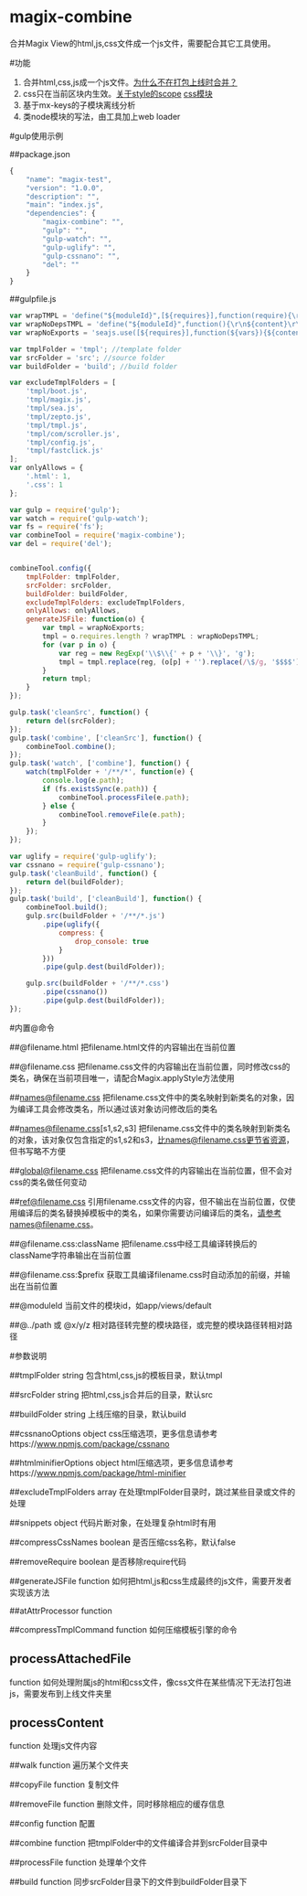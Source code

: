 # magix-combine
合并Magix View的html,js,css文件成一个js文件，需要配合其它工具使用。

#功能
1. 合并html,css,js成一个js文件。[为什么不在打包上线时合并？](https://github.com/thx/magix-combine/issues/5)
2. css只在当前区块内生效。[关于style的scope](https://github.com/thx/magix-combine/issues/6) [css模块](http://www.75team.com/post/1049.html)
3. 基于mx-keys的子模块离线分析
4. 类node模块的写法，由工具加上web loader

#gulp使用示例

##package.json

```js
{
    "name": "magix-test",
    "version": "1.0.0",
    "description": "",
    "main": "index.js",
    "dependencies": {
        "magix-combine": "",
        "gulp": "",
        "gulp-watch": "",
        "gulp-uglify": "",
        "gulp-cssnano": "",
        "del": ""
    }
}
```

##gulpfile.js

```js
var wrapTMPL = 'define("${moduleId}",[${requires}],function(require){\r\n/*${vars}*/\r\n${content}\r\n});';
var wrapNoDepsTMPL = 'define("${moduleId}",function(){\r\n${content}\r\n});';
var wrapNoExports = 'seajs.use([${requires}],function(${vars}){${content}});';

var tmplFolder = 'tmpl'; //template folder
var srcFolder = 'src'; //source folder
var buildFolder = 'build'; //build folder

var excludeTmplFolders = [
    'tmpl/boot.js',
    'tmpl/magix.js',
    'tmpl/sea.js',
    'tmpl/zepto.js',
    'tmpl/tmpl.js',
    'tmpl/com/scroller.js',
    'tmpl/config.js',
    'tmpl/fastclick.js'
];
var onlyAllows = {
    '.html': 1,
    '.css': 1
};

var gulp = require('gulp');
var watch = require('gulp-watch');
var fs = require('fs');
var combineTool = require('magix-combine');
var del = require('del');


combineTool.config({
    tmplFolder: tmplFolder,
    srcFolder: srcFolder,
    buildFolder: buildFolder,
    excludeTmplFolders: excludeTmplFolders,
    onlyAllows: onlyAllows,
    generateJSFile: function(o) {
        var tmpl = wrapNoExports;
        tmpl = o.requires.length ? wrapTMPL : wrapNoDepsTMPL;
        for (var p in o) {
            var reg = new RegExp('\\$\\{' + p + '\\}', 'g');
            tmpl = tmpl.replace(reg, (o[p] + '').replace(/\$/g, '$$$$'));
        }
        return tmpl;
    }
});

gulp.task('cleanSrc', function() {
    return del(srcFolder);
});
gulp.task('combine', ['cleanSrc'], function() {
    combineTool.combine();
});
gulp.task('watch', ['combine'], function() {
    watch(tmplFolder + '/**/*', function(e) {
        console.log(e.path);
        if (fs.existsSync(e.path)) {
            combineTool.processFile(e.path);
        } else {
            combineTool.removeFile(e.path);
        }
    });
});

var uglify = require('gulp-uglify');
var cssnano = require('gulp-cssnano');
gulp.task('cleanBuild', function() {
    return del(buildFolder);
});
gulp.task('build', ['cleanBuild'], function() {
    combineTool.build();
    gulp.src(buildFolder + '/**/*.js')
        .pipe(uglify({
            compress: {
                drop_console: true
            }
        }))
        .pipe(gulp.dest(buildFolder));

    gulp.src(buildFolder + '/**/*.css')
        .pipe(cssnano())
        .pipe(gulp.dest(buildFolder));
});
```

#内置@命令

##@filename.html
把filename.html文件的内容输出在当前位置

##@filename.css
把filename.css文件的内容输出在当前位置，同时修改css的类名，确保在当前项目唯一，请配合Magix.applyStyle方法使用

##names@filename.css
把filename.css文件中的类名映射到新类名的对象，因为编译工具会修改类名，所以通过该对象访问修改后的类名

##names@filename.css[s1,s2,s3]
把filename.css文件中的类名映射到新类名的对象，该对象仅包含指定的s1,s2和s3，比names@filename.css更节省资源，但书写略不方便

##global@filename.css
把filename.css文件的内容输出在当前位置，但不会对css的类名做任何变动

##ref@filename.css
引用filename.css文件的内容，但不输出在当前位置，仅使用编译后的类名替换掉模板中的类名，如果你需要访问编译后的类名，请参考names@filename.css。

##@filename.css:className
把filename.css中经工具编译转换后的className字符串输出在当前位置

##@filename.css:$prefix
获取工具编译filename.css时自动添加的前缀，并输出在当前位置

##@moduleId
当前文件的模块id，如app/views/default

##@../path 或 @x/y/z
相对路径转完整的模块路径，或完整的模块路径转相对路径




#参数说明

##tmplFolder
string 包含html,css,js的模板目录，默认tmpl

##srcFolder
string 把html,css,js合并后的目录，默认src

##buildFolder
string 上线压缩的目录，默认build

##cssnanoOptions
object css压缩选项，更多信息请参考https://www.npmjs.com/package/cssnano

##htmlminifierOptions
object html压缩选项，更多信息请参考https://www.npmjs.com/package/html-minifier

##excludeTmplFolders
array 在处理tmplFolder目录时，跳过某些目录或文件的处理

##snippets
object 代码片断对象，在处理复杂html时有用

##compressCssNames
boolean 是否压缩css名称，默认false

##removeRequire
boolean 是否移除require代码

##generateJSFile
function 如何把html,js和css生成最终的js文件，需要开发者实现该方法

##atAttrProcessor
function

##compressTmplCommand
function 如何压缩模板引擎的命令

## processAttachedFile
function 如何处理附属js的html和css文件，像css文件在某些情况下无法打包进js，需要发布到上线文件夹里

## processContent
function 处理js文件内容

##walk
function 遍历某个文件夹

##copyFile
function 复制文件

##removeFile
function 删除文件，同时移除相应的缓存信息

##config
function 配置

##combine
function 把tmplFolder中的文件编译合并到srcFolder目录中

##processFile
function 处理单个文件

##build
function 同步srcFolder目录下的文件到buildFolder目录下

